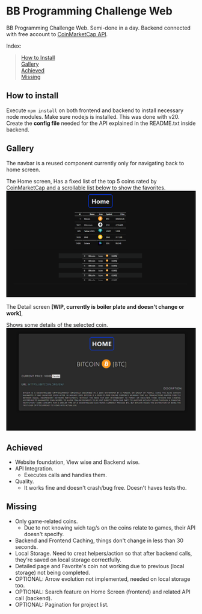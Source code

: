 # BB Programming Challenge Web
 BB Programming Challenge Web. Semi-done in a day.
 Backend connected with free account to [CoinMarketCap API](https://coinmarketcap.com/api/).

Index:
> [How to Install](README.md#how-to-install) <br>
> [Gallery](README.md#Gallery) <br>
> [Achieved](README.md#Achieved) <br>
> [Missing](README.md#Missing) <br>

## How to install
Execute `npm install` on both frontend and backend to install necessary node modules. Make sure nodejs is installed. This was done with v20.
Create the <b>config file</b> needed for the API explained in the README.txt inside backend.

## Gallery
The navbar is a reused component currently only for navigating back to home screen.


The Home screen,
Has a fixed list of the top 5 coins rated by CoinMarketCap and a scrollable list below to show the favorites.
![homescreen](https://github.com/JeNaiKe/BB-Programming-Challenge-Web/blob/main/images/homescreen.png?raw=true)

The Detail screen <b>[WIP, currently is boiler plate and doesn't change or work]</b>,

Shows some details of the selected coin.
![detailed view, wip](https://github.com/JeNaiKe/BB-Programming-Challenge-Web/blob/main/images/detailedscreen.png?raw=true)

## Achieved
- Website foundation, View wise and Backend wise.
 - API Integration.
   - Executes calls and handles them.
 - Quality.
   - It works fine and doesn't crash/bug free. Doesn't haves tests tho.

  ## Missing
  - Only game-related coins.
    - Due to not knowing wich tag/s on the coins relate to games, their API doesn't specify.
  - Backend and Frontend Caching, things don't change in less than 30 seconds.
  - Local Storage. Need to creat helpers/action so that after backend calls, they're saved on local storage correctfully. 
  - Detailed page and Favorite's coin not working due to previous (local storage) not being completed.
  - OPTIONAL: Arrow evolution not implemented, needed on local storage too.
  - OPTIONAL: Search feature on Home Screen (frontend) and related API call (backend).
  - OPTIONAL: Pagination for project list.
